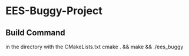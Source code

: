 # EES-Buggy-Project

## Build Command
in the directory with the CMakeLists.txt
cmake . && make && ./ees_buggy